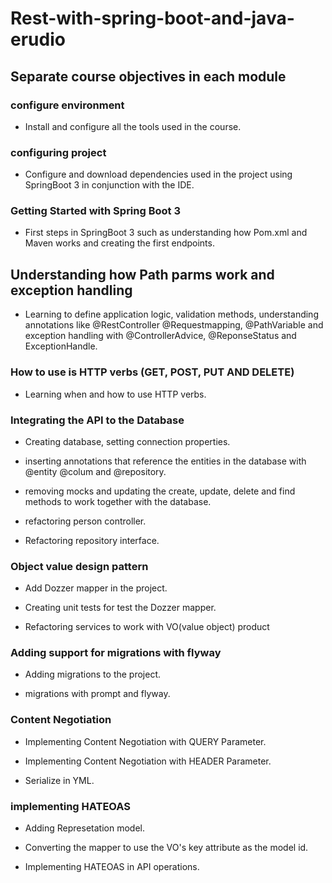 # Rest-with-spring-boot-and-java-erudio

## Separate course objectives in each module

### configure environment

- Install and configure all the tools used in the course.

### configuring project

- Configure and download dependencies used in the project using SpringBoot 3 in conjunction with the IDE.

### Getting Started with Spring Boot 3

- First steps in SpringBoot 3 such as understanding how Pom.xml and Maven works and creating the first endpoints.

## Understanding how Path parms work and exception handling

- Learning to define application logic, validation methods, understanding annotations like @RestController @Requestmapping, @PathVariable and exception handling with @ControllerAdvice, @ReponseStatus and ExceptionHandle.

### How to use is HTTP verbs (GET, POST, PUT AND DELETE)

- Learning when and how to use HTTP verbs.

### Integrating the API to the Database

- Creating database, setting connection properties.

- inserting annotations that reference the entities in the database with @entity @colum and @repository.

- removing mocks and updating the create, update, delete and find methods to work together with the database.

- refactoring person controller.

- Refactoring repository interface.

### Object value design pattern

- Add Dozzer mapper in the project.

- Creating unit tests for test the Dozzer mapper.

- Refactoring services to work with VO(value object) product

### Adding support for migrations with flyway

- Adding migrations to the project.

- migrations with prompt and flyway.

### Content Negotiation

- Implementing Content Negotiation with QUERY Parameter.

- Implementing Content Negotiation with HEADER Parameter.

- Serialize in YML.

### implementing HATEOAS

- Adding Represetation model.

- Converting the mapper to use the VO's key attribute as the model id.

- Implementing HATEOAS in API operations.
